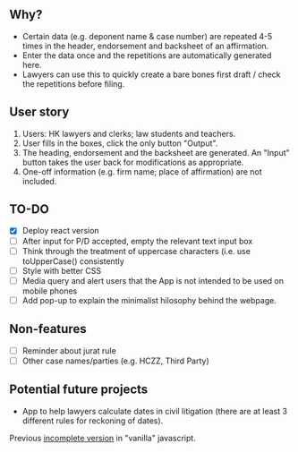 ## Why?

- Certain data (e.g. deponent name & case number) are repeated 4-5 times in the header, endorsement and backsheet of an affirmation.
- Enter the data once and the repetitions are automatically generated here.
- Lawyers can use this to quickly create a bare bones first draft / check the repetitions before filing.
  
## User story

1. Users: HK lawyers and clerks; law students and teachers.
2. User fills in the boxes, click the only button "Output".
3. The heading, endorsement and the backsheet are generated.  An "Input" button  takes the user back for modifications as appropriate.
4. One-off information (e.g. firm name; place of affirmation) are not included.

## TO-DO

- [x] Deploy react version
- [ ] After input for P/D accepted, empty the relevant text input box
- [ ] Think through the treatment of uppercase characters (i.e. use toUpperCase() consistently
- [ ] Style with better CSS
- [ ] Media query and alert users that the App is not intended to be used on mobile phones
- [ ] Add pop-up to explain the minimalist hilosophy behind the webpage.

## Non-features
- [ ] Reminder about jurat rule
- [ ] Other case names/parties (e.g. HCZZ, Third Party)
      
## Potential future projects

- App to help lawyers calculate dates in civil litigation (there are at least 3 different rules for reckoning of dates).

Previous [incomplete version](https://github.com/3willows/easyAffirmation) in "vanilla" javascript.
